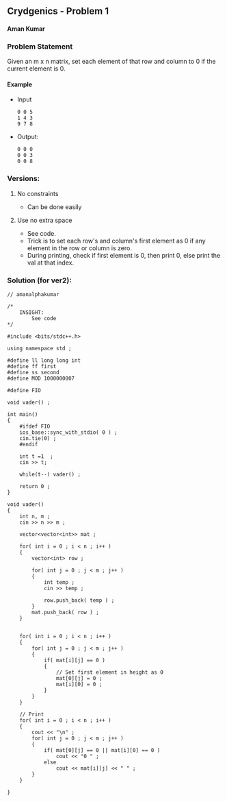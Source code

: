 ## Crydgenics - Problem 1
#### Aman Kumar

### Problem Statement

Given an m x n matrix, set each element of that row and column to 0 if the current element is 0.

#### Example

- Input
    ```
    0 0 5
    1 4 3
    9 7 8
    ```

- Output:
    ```
    0 0 0
    0 0 3
    0 0 8
    ```

### Versions:
1. No constraints
    - Can be done easily
  
2. Use no extra space
    - See code.
    - Trick is to set each row's and column's first element as 0 if any element in the row or column is zero.
    - During printing, check if first element is 0, then print 0, else print the val at that index.
  
### Solution (for ver2):

```
// amanalphakumar

/*
	INSIGHT: 
		See code
*/

#include <bits/stdc++.h>

using namespace std ;

#define ll long long int
#define ff first
#define ss second
#define MOD 1000000007

#define FIO

void vader() ;

int main()
{
	#ifdef FIO
	ios_base::sync_with_stdio( 0 ) ;
	cin.tie(0) ;
	#endif
	
	int t =1  ;
	cin >> t; 
	
	while(t--) vader() ;
	
	return 0 ;
}

void vader()
{
	int n, m ;
	cin >> n >> m ;
	
	vector<vector<int>> mat ;
	
	for( int i = 0 ; i < n ; i++ )
	{
		vector<int> row ;
		
		for( int j = 0 ; j < m ; j++ )
		{
			int temp ;
			cin >> temp ;
			
			row.push_back( temp ) ;
		}
		mat.push_back( row ) ;
	}
	
	
	for( int i = 0 ; i < n ; i++ )
	{
		for( int j = 0 ; j < m ; j++ )
		{
			if( mat[i][j] == 0 )
			{
				// Set first element in height as 0
				mat[0][j] = 0 ;
				mat[i][0] = 0 ;
			}
		}
	}
	
	// Print 
	for( int i = 0 ; i < n ; i++ )
	{
		cout << "\n" ;
		for( int j = 0 ; j < m ; j++ )
		{
			if( mat[0][j] == 0 || mat[i][0] == 0 )
				cout << "0 " ;
			else
				cout << mat[i][j] << " " ;
		}
	}
	
}
```
